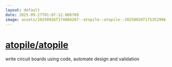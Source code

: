 ```yaml
---
layout: default
date: 2025-09-27T01:07:12.008789
image: assets/20250926T174004287--atopile--atopile--20250926T175352996--cropped.png
---
```


# [atopile/atopile](https://github.com/atopile/atopile)

write circuit boards using code, automate design and validation
